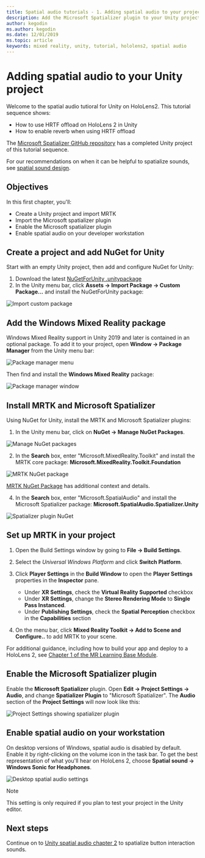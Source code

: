 ```yaml
---
title: Spatial audio tutorials - 1. Adding spatial audio to your project
description: Add the Microsoft Spatializer plugin to your Unity project to access HoloLens 2 HRTF hardware offload.
author: kegodin
ms.author: kegodin
ms.date: 12/01/2019
ms.topic: article
keywords: mixed reality, unity, tutorial, hololens2, spatial audio
---
```


# Adding spatial audio to your Unity project

Welcome to the spatial audio tutioral for Unity on HoloLens2. This tutorial sequence shows:
* How to use HRTF offload on HoloLens 2 in Unity
* How to enable reverb when using HRTF offload

The [Microsoft Spatializer GitHub repository](https://github.com/microsoft/spatialaudio-unity) has a completed Unity project of this tutorial sequence. 

For our recommendations on when it can be helpful to spatialize sounds, see [spatial sound design](https://docs.microsoft.com/windows/mixed-reality/spatial-sound-design).

## Objectives
In this first chapter, you'll:
* Create a Unity project and import MRTK
* Import the Microsoft spatializer plugin
* Enable the Microsoft spatializer plugin
* Enable spatial audio on your developer workstation

## Create a project and add NuGet for Unity
Start with an empty Unity project, then add and configure NuGet for Unity:
1. Download the latest [NuGetForUnity .unitypackage](https://github.com/GlitchEnzo/NuGetForUnity/releases/latest)
2. In the Unity menu bar, click **Assets -> Import Package -> Custom Package...** and install the NuGetForUnity package:

![Import custom package](images/spatial-audio/import-custom-package.png)

## Add the Windows Mixed Reality package
Windows Mixed Reality support in Unity 2019 and later is contained in an optional package. To add it to your project, open **Window -> Package Manager** from the Unity menu bar:

![Package manager menu](images/spatial-audio/package-manager-menu.png)

Then find and install the **Windows Mixed Reality** package:

![Package manager window](images/spatial-audio/package-manager-window.png)

## Install MRTK and Microsoft Spatializer
Using NuGet for Unity, install the MRTK and Microsoft Spatializer plugins:
1. In the Unity menu bar, click on **NuGet -> Manage NuGet Packages**.

![Manage NuGet packages](images/spatial-audio/manage-nuget-packages.png)

2. In the **Search** box, enter "Microsoft.MixedReality.Toolkit" and install the MRTK core package: **Microsoft.MixedReality.Toolkit.Foundation**

![MRTK NuGet package](images/spatial-audio/mrtk-nuget-package.png)

[MRTK NuGet Package](https://microsoft.github.io/MixedRealityToolkit-Unity/Documentation/MRTKNuGetPackage.html) has additional context and details.

4. In the **Search** box, enter "Microsoft.SpatialAudio" and install the Microsoft Spatializer package: **Microsoft.SpatialAudio.Spatializer.Unity**

![Spatializer plugin NuGet](images/spatial-audio/spatializer-plugin-nuget.png)

## Set up MRTK in your project

1. Open the Build Settings window by going to **File -> Build Settings**.

2. Select the _Universal Windows Platform_ and click **Switch Platform**.

3. Click **Player Settings** in the **Build Window** to open the **Player Settings** properties in the **Inspector** pane.
    * Under **XR Settings**, check the **Virtual Reality Supported** checkbox
    * Under **XR Settings**, change the **Stereo Rendering Mode** to **Single Pass Instanced**.
    * Under **Publishing Settings**, check the **Spatial Perception** checkbox in the **Capabilities** section

4. On the menu bar, click **Mixed Reality Toolkit -> Add to Scene and Configure..** to add MRTK to your scene.

For additional guidance, including how to build your app and deploy to a HoloLens 2, see [Chapter 1 of the MR Learning Base Module](mrlearning-base-ch1.md).

## Enable the Microsoft Spatializer plugin
Enable the **Microsoft Spatializer** plugin. Open **Edit -> Project Settings -> Audio**, and change **Spatializer Plugin** to "Microsoft Spatializer". The **Audio** section of the **Project Settings** will now look like this:

![Project Settings showing spatializer plugin](images/spatial-audio/project-settings.png)

## Enable spatial audio on your workstation
On desktop versions of Windows, spatial audio is disabled by default. Enable it by right-clicking on the volume icon in the task bar. To get the best representation of what you'll hear on HoloLens 2, choose **Spatial sound -> Windows Sonic for Headphones**.

![Desktop spatial audio settings](images/spatial-audio/desktop-audio-settings.png)

> [!NOTE]
> This setting is only required if you plan to test your project in the Unity editor.

## Next steps
Continue on to [Unity spatial audio chapter 2](unity-spatial-audio-ch2.md) to spatialize button interaction sounds.

